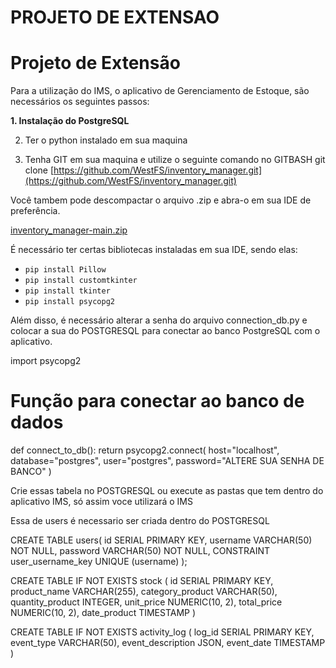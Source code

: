 # PROJETO DE EXTENSAO

# **Projeto de Extensão**

Para a utilização do IMS, o aplicativo de Gerenciamento de Estoque, são necessários os seguintes passos:

**1. Instalação do PostgreSQL**

2. Ter o python instalado em sua maquina

3.  Tenha GIT em sua maquina e utilize o seguinte comando no GITBASH
        git clone [https://github.com/WestFS/inventory_manager.git](https://github.com/WestFS/inventory_manager.git)

Você tambem pode descompactar o arquivo .zip e abra-o em sua IDE de preferência.

[inventory_manager-main.zip](a13ef6ba-0811-484f-ba78-6caf7e4007f0_Export-1761a18a-6bd6-4a81-b253-47ae18a23710.zip)

É necessário ter certas bibliotecas instaladas em sua IDE, sendo elas:

- `pip install Pillow`
- `pip install customtkinter`
- `pip install tkinter`
- `pip install psycopg2`

Além disso, é necessário alterar a senha do arquivo connection_db.py e colocar a sua do POSTGRESQL para conectar ao banco PostgreSQL com o aplicativo.

import psycopg2


# Função para conectar ao banco de dados
def connect_to_db():
    return psycopg2.connect(
        host="localhost",
        database="postgres",
        user="postgres",
        password="ALTERE SUA SENHA DE BANCO"
    )


Crie essas tabela no POSTGRESQL ou execute as pastas que tem dentro do aplicativo IMS, só assim voce utilizará  o IMS

Essa de users é necessario ser criada dentro do POSTGRESQL

CREATE TABLE users(
id SERIAL PRIMARY KEY,
username VARCHAR(50) NOT NULL,
password VARCHAR(50) NOT NULL,
CONSTRAINT user_username_key UNIQUE (username)
);

CREATE TABLE IF NOT EXISTS stock (
id SERIAL PRIMARY KEY,
product_name VARCHAR(255),
category_product VARCHAR(50),
quantity_product INTEGER,
unit_price NUMERIC(10, 2),
total_price NUMERIC(10, 2),
date_product TIMESTAMP
)

CREATE TABLE IF NOT EXISTS activity_log (
log_id SERIAL PRIMARY KEY,
event_type VARCHAR(50),
event_description JSON,
event_date TIMESTAMP
)
